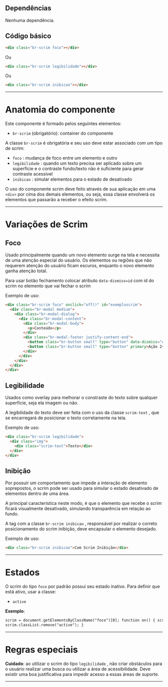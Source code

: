 ## Dependências

Nenhuma dependência.

## Código básico

```html
<div class="br-scrim foco"></div>
```

Ou

```html
<div class="br-scrim legibilidade"></div>
```

Ou

```html
<div class="br-scrim inibicao"></div>
```

---

# Anatomia do componente

Este componente é formado pelos seguintes elementos:

- `br-scrim` (obrigatório): container do componente

A classe `br-scrim` é obrigatória e seu uso deve estar associado com um tipo de scrim:

- `foco` : mudança de foco entre um elemento e outro
- `legibilidade` : quando um texto precisa ser aplicado sobre um superfície e o contraste fundo/texto não é suficiente para gerar contraste acessível
- `inibicao` : simular elementos para o estado de desativado

O uso do componente scrim deve feito através de sua aplicação em uma `<div>` por cima dos demais elementos, ou seja, essa classe envolverá os elementos que passarão a receber o efeito scrim.

---

# Variações de Scrim

## Foco

Usado principalmente quando um novo elemento surge na tela e necessita de uma atenção especial do usuário. Os elementos ou regiões que não requerem atenção do usuário ficam escuros, enquanto o novo elemento ganha atenção total.

Para usar botão fechamento colocar atributo `data-dismiss=id` com id do scrim no elemento que vai fechar o scrim

Exemplo de uso:

```html
<div class="br-scrim foco" onclick="off()" id="exemploscrim">
  <div class="br-modal medium">
    <div class="br-modal-dialog">
      <div class="br-modal-content">
        <div class="br-modal-body">
          <p>Conteúdo</p>
        </div>
        <div class="br-modal-footer justify-content-end">
          <button class="br-button small" type="button" data-dismiss="exemploscrim" secondary>Ação 1</button>
          <button class="br-button small" type="button" primary>Ação 2</button>
        </div>
      </div>
    </div>
  </div>
</div>
```

## Legibilidade

Usados como overlay para melhorar o constraste do texto sobre qualquer superfície, seja ela imagem ou não.

A legibilidade do texto deve ser feita com o uso da classe `scrim-text` , que se encarregará de posicionar o texto corretamente na tela.

Exemplo de uso:

```html
<div class="br-scrim legibilidade">
  <div class="img">
    <div class="scrim-text">Texto</div>
  </div>
</div>
```

## Inibição

Por possuir um comportamento que impede a interação de elemento soprepostos, o scrim pode ser usado para simular o estado desativado de elementos dentro de uma área.

A principal característica neste modo, é que o elemento que recebe o scrim ficará visualmente desativado, simulando transparência em relação ao fundo.

A tag com a classe `br-scrim inibicao` , responsável por realizar o correto posicionamento do scrim inibição, deve encapsular o elemento desejado.

Exemplo de uso:

```html
<div class="br-scrim inibicao">Com Scrim Inibição</div>
```

---

# Estados

O scrim do tipo `foco` por padrão possui seu estado inativo. Para definir que está ativo, usar a classe:

- `active`

**Exemplo**:

```html
scrim = document.getElementsByClassName("foco")[0]; function on() { scrim.classList.add("active"); } function off() {
scrim.classList.remove("active"); }
```

---

# Regras especiais

**Cuidado**: ao utilizar o scrim do tipo `legibilidade` , não criar obstáculos para o usuário realizar uma busca ou utilizar a área de acessibilidade. Deve existir uma boa justificativa para impedir acesso a essas áreas de suporte.

---
